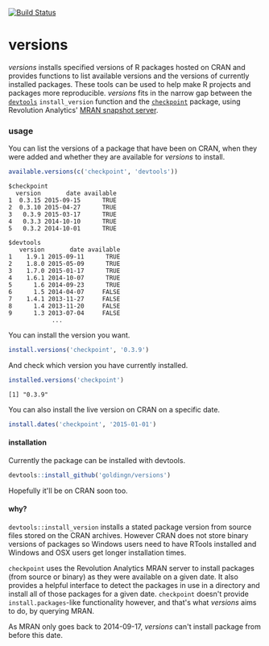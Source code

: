 [![Build Status](https://travis-ci.org/goldingn/versions.svg?branch=master)](https://travis-ci.org/goldingn/versions)

# versions

*versions* installs specified versions of R packages hosted on CRAN and provides
functions to list available versions and the versions of currently installed
packages. These tools can be used to help make R projects and packages more
reproducible. *versions* fits in the narrow gap between the
[`devtools`](https://cran.r-project.org/web/packages/devtools/index.html)
`install_version` function and the
[`checkpoint`](https://cran.r-project.org/web/packages/checkpoint/index.html)
package, using Revolution Analytics'
[MRAN snapshot server](https://mran.revolutionanalytics.com/documents/rro/reproducibility/).

### usage

You can list the versions of a package that have been on CRAN,
when they were added and whether they are available for *versions* to install.

```r
available.versions(c('checkpoint', 'devtools'))
```
```
$checkpoint
  version       date available
1  0.3.15 2015-09-15      TRUE
2  0.3.10 2015-04-27      TRUE
3   0.3.9 2015-03-17      TRUE
4   0.3.3 2014-10-10      TRUE
5   0.3.2 2014-10-01      TRUE

$devtools
   version       date available
1    1.9.1 2015-09-11      TRUE
2    1.8.0 2015-05-09      TRUE
3    1.7.0 2015-01-17      TRUE
4    1.6.1 2014-10-07      TRUE
5      1.6 2014-09-23      TRUE
6      1.5 2014-04-07     FALSE
7    1.4.1 2013-11-27     FALSE
8      1.4 2013-11-20     FALSE
9      1.3 2013-07-04     FALSE
            ...
```

You can install the version you want.

```r
install.versions('checkpoint', '0.3.9')
```

And check which version you have currently installed.

```r
installed.versions('checkpoint')
```
`[1] "0.3.9"`

You can also install the live version on CRAN on a specific date.

```r
install.dates('checkpoint', '2015-01-01')
```

#### installation

Currently the package can be installed with devtools.

```r
devtools::install_github('goldingn/versions')
```

Hopefully it'll be on CRAN soon too.


#### why?

`devtools::install_version` installs a stated package version from source files
stored on the CRAN archives. However CRAN does not store binary versions of
packages so Windows users need to have RTools installed and Windows and OSX
users get longer installation times.

`checkpoint` uses the Revolution Analytics MRAN server to install packages (from
source or binary) as they were available on a given date. It also provides a
helpful interface to detect the packages in use in a directory and install all
of those packages for a given date. `checkpoint` doesn't provide
`install.packages`-like functionality however, and that's what *versions* aims
to do, by querying MRAN.

As MRAN only goes back to 2014-09-17, *versions* can't install package from
before this date.
